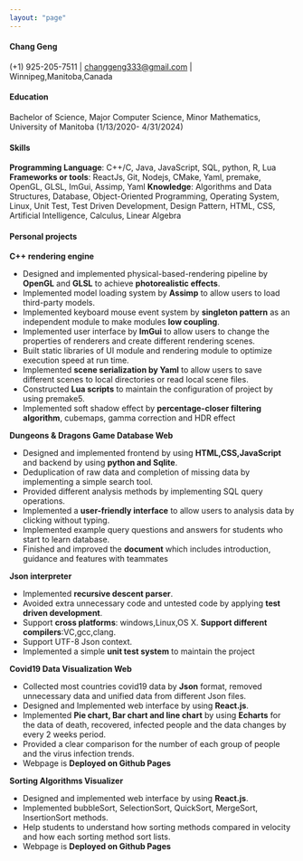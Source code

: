 ```yaml
---
layout: "page"
---
```

#### **Chang Geng**
(+1) 925-205-7511 | changgeng333@gmail.com | Winnipeg,Manitoba,Canada

#### **Education**
Bachelor of Science, Major Computer Science, Minor Mathematics, University of Manitoba (1/13/2020- 4/31/2024)

#### **Skills**
**Programming Language**: C++/C, Java, JavaScript, SQL, python, R, Lua   
**Frameworks or tools**: ReactJs, Git, Nodejs, CMake, Yaml, premake, OpenGL,   GLSL, ImGui, Assimp, Yaml
**Knowledge**: Algorithms and Data Structures, Database, Object-Oriented Programming, Operating System, Linux, Unit Test, Test Driven Development, Design Pattern, HTML, CSS, Artificial Intelligence, Calculus, Linear Algebra

#### **Personal projects**
  **C++ rendering engine**   

* Designed and implemented physical-based-rendering pipeline by **OpenGL** and **GLSL** to achieve **photorealistic effects**.
* Implemented model loading system by **Assimp** to allow users to load third-party models.
* Implemented keyboard mouse event system by **singleton pattern** as an independent module to make modules **low coupling**.
* Implemented user interface by **ImGui** to allow users to change the properties of renderers and create different rendering scenes.
* Built static libraries of UI module and rendering module to optimize execution speed at run time.
* Implemented **scene serialization by Yaml** to allow users to save different scenes to local directories or read local scene 
files.
* Constructed **Lua scripts** to maintain the configuration of project by using premake5. 
* Implemented soft shadow effect by **percentage-closer filtering algorithm**, cubemaps, gamma correction and HDR effect   

**Dungeons & Dragons Game Database Web**

* Designed and implemented frontend by using **HTML,CSS,JavaScript** and backend by using **python and Sqlite**.
* Deduplication of raw data and completion of missing data by implementing a simple search tool. 
* Provided different analysis methods by implementing SQL query operations.
* Implemented a **user-friendly interface** to allow users to analysis data by clicking without typing.
* Implemented example query questions and answers for students who start to learn database.
* Finished and improved the **document** which includes introduction, guidance and features with teammates

**Json interpreter**   

* Implemented **recursive descent parser**.
* Avoided extra unnecessary code and untested code by applying **test driven development**.
* Support **cross platforms**: windows,Linux,OS X. **Support different compilers**:VC,gcc,clang.
* Support UTF-8 Json context.
* Implemented a simple **unit test system** to maintain the project

**Covid19 Data Visualization Web**

* Collected most countries covid19 data by **Json** format, removed unnecessary data and unified data from different Json 
files.
* Designed and Implemented web interface by using **React.js**.
* Implemented **Pie chart, Bar chart and line chart** by using **Echarts** for the data of death, recovered, infected people and the data changes by every 2 weeks period. 
* Provided a clear comparison for the number of each group of people and the virus infection trends.
* Webpage is **Deployed on Github Pages**

**Sorting Algorithms Visualizer** 

* Designed and implemented web interface by using **React.js**.
* Implemented bubbleSort, SelectionSort, QuickSort, MergeSort, InsertionSort methods. 
* Help students to understand how sorting methods compared in velocity and how each sorting method sort lists.
* Webpage is **Deployed on Github Pages**